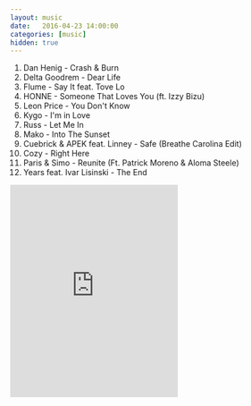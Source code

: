 ```yaml
---
layout: music
date:   2016-04-23 14:00:00
categories: [music]
hidden: true
---
```

1. Dan Henig - Crash & Burn
2. Delta Goodrem - Dear Life
3. Flume - Say It feat. Tove Lo
4. HONNE - Someone That Loves You (ft. Izzy Bizu)
5. Leon Price - You Don't Know
6. Kygo - I'm in Love
7. Russ - Let Me In
8. Mako - Into The Sunset
9. Cuebrick & APEK feat. Linney - Safe (Breathe Carolina Edit)
10. Cozy - Right Here
11. Paris & Simo - Reunite (Ft. Patrick Moreno & Aloma Steele)
12. Years feat. Ivar Lisinski - The End

<div class="center">
  <iframe src="https://embed.spotify.com/?uri=spotify%3Aalbum%3A0wBP8GaN80GPolmY8M19em&theme=white" width="300" height="380" frameborder="0" allowtransparency="true"></iframe>
</div>